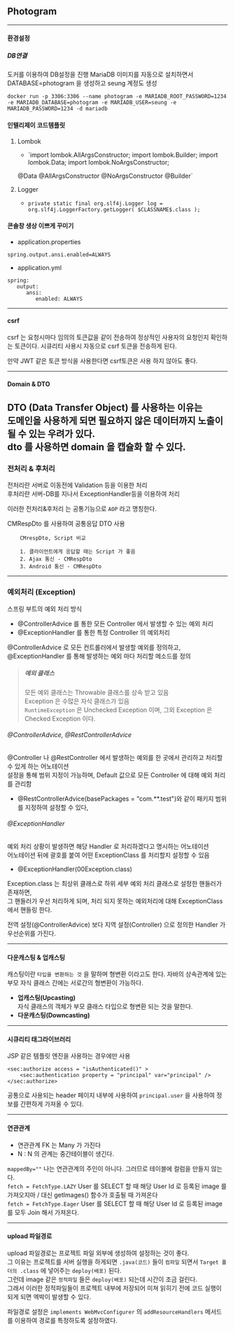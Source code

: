 ## Photogram

---
#### 환경설정

##### DB연결
도커를 이용하여 DB설정을 진행 MariaDB 이미지를 자동으로 설치하면서 DATABASE=photogram 을 생성하고 seung 계정도 생성   

    docker run -p 3306:3306 --name photogram -e MARIADB_ROOT_PASSWORD=1234 -e MARIADB_DATABASE=photogram -e MARIADB_USER=seung -e MARIADB_PASSWORD=1234 -d mariadb

#### 인텔리제이 코드템플릿
1. Lombok
   - `import lombok.AllArgsConstructor;
   import lombok.Builder;
   import lombok.Data;
   import lombok.NoArgsConstructor;
    
   @Data
   @AllArgsConstructor
   @NoArgsConstructor
   @Builder`

2. Logger
   - `private static final org.slf4j.Logger log = org.slf4j.LoggerFactory.getLogger( $CLASSNAME$.class );`

#### 콘솔창 생상 이쁘게 꾸미기

- application.properties

```spring.output.ansi.enabled=ALWAYS```  

- application.yml
```
spring:
   output:
      ansi:
         enabled: ALWAYS
```

---
#### csrf
csrf 는 요청시마다 임의의 토큰값을 같이 전송하여 정상적인 사용자의 요청인지 확인하는 토큰이다.
시큐리티 사용시 자동으로 csrf 토큰을 전송하게 된다.

만약 JWT 같은 토큰 방식을 사용한다면 csrf토큰은 사용 하지 않아도 좋다.

---

#### Domain & DTO
DTO (Data Transfer Object) 를 사용하는 이유는   
도메인을 사용하게 되면 필요하지 않은 데이터까지 노출이 될 수 있는 우려가 있다.  
dto 를 사용하면 domain 을 캡슐화 할 수 있다.
---
### 전처리 & 후처리
전처리란 서버로 이동전에 Validation 등을 이용한 처리  
후처리란 서버-DB를 지나서 ExceptionHandler등을 이용하여 처리  

이러한 전처리&후처리 는 공통기능으로 `AOP` 라고 명칭한다.


CMRespDto 를 사용하여 공통응답 DTO 사용

        CMrespDto, Script 비교

        1. 클라이언트에게 응답할 때는 Script 가 좋음
        2. Ajax 통신 - CMRespDto
        3. Android 통신 - CMRespDto

---
### 예외처리 (Exception)

스프링 부트의 예외 처리 방식 
   - @ControllerAdvice 를 통한 모든 Controller 에서 발생할 수 있는 예외 처리
   - @ExceptionHandler 를 통한 특정 Controller 의 예외처리  

@ControllerAdvice 로 모든 컨트롤러에서 발생할 예외를 정의하고,  
@ExceptionHandler 를 통해 발생하는 예외 마다 처리할 메소드를 정의

> ##### 예외 클래스
> 모든 예외 클래스는 Throwable 클래스를 상속 받고 있음  
Exception 은 수많은 자식 클래스가 있음  
`RuntimeException` 은 Unchecked Exception 이며, 그외 Exception 은 Checked Exception 이다.

###### @ControllerAdvice, @RestControllerAdvice
@Controller 나 @RestController 에서 발생하는 예외를 한 곳에서 관리하고 처리할 수 있게 하는 어노테이션  
설정을 통해 범위 지정이 가능하며, Default 값으로 모든 Controller 에 대해 예외 처리를 관리함
- @RestControllerAdvice(basePackages = "com.**.test")와 같이 패키지 범위를 지정하여 설정할 수 있다, 

###### @ExceptionHandler
예외 처리 상황이 발생하면 해당 Handler 로 처리하겠다고 명시하는 어노테이션  
어노테이션 뒤에 괄호를 붙여 어떤 ExceptionClass 를 처리할지 설정할 수 있음
- @ExceptionHandler(00Exception.class)  

Exception.class 는 최상위 클래스로 하위 세부 예외 처리 클래스로 설정한 핸들러가 존재하면,  
그 핸들러가 우선 처리하게 되며, 처리 되지 못하는 예외처리에 대해 ExceptionClass 에서 핸들링 한다.  

전역 설정(@ControllerAdvice) 보다 지역 설정(Controller) 으로 정의한 Handler 가 우선순위를 가진다.

---

#### 다운캐스팅 & 업캐스팅
캐스팅이란 `타입을 변환하는 것` 을 말하며 형변환 이라고도 한다. 자바의 상속관계에 있는 부모 자식 클래스 간에는 서로간의 형변환이 가능하다.
- **업캐스팅(Upcasting)**  
  자식 클래스의 객체가 부모 클래스 타입으로 형변환 되는 것을 말한다.
- **다운캐스팅(Downcasting)**


---
#### 시큐리티 태그라이브러리
JSP 같은 템플릿 엔진을 사용하는 경우에만 사용
```
<sec:authorize access = "isAuthenticated()" >
    <sec:authentication property = "principal" var="principal" />
</sec:authorize>
```
공통으로 사용되는 header 페이지 내부에 사용하여 `principal.user` 을 사용하여 정보를 간편하게 가져올 수 있다.


---

#### 연관관계

- 연관관계 FK 는 Many 가 가진다
- N : N 의 관계는 중간테이블이 생긴다.

`mappedBy=""` 나는 연관관계의 주인이 아니다. 그러므로 테이블에 컬럼을 만들지 않는다.   
`fetch = FetchType.LAZY` User 를 SELECT 할 때 해당 User Id 로 등록된 image 를 가져오지마 / 대신 getImages() 함수가 호출될 때 가져온다   
`fetch = FetchType.Eager` User 를 SELECT 할 때 해당 User Id 로 등록된 image 를 모두 Join 해서 가져온다.


---

#### upload 파일경로

upload 파일경로는 프로젝트 파일 외부에 생성하여 설정하는 것이 좋다.   
그 이유는 프로젝트를 서버 실행을 하게되면 `.java(코드)` 들이 `컴파일` 되면서 `Target 폴더의 .class` 에 넣어주는 `deploy(배포)` 된다.   
그런데 image 같은 `정적파일` 들은 `deploy(배포)` 되는데 시간이 조금 걸린다.  
그래서 이러한 정적파일들이 프로젝트 내부에 저장되어 미쳐 읽히기 전에 코드 실행이 되게 되면 엑박이 발생할 수 있다.

파일경로 설정은 `implements WebMvcConfigurer` 의 `addResourceHandlers` 메서드 를 이용하여 경로를 특정하도록 설정하였다.


